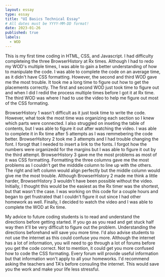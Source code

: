 ```yaml
---
layout: essay
type: essay
title: "UI Basics Technical Essay"
# All dates must be YYYY-MM-DD format!
date: 2023-01-26
published: true
labels:
  - WOD
---
```


<p>This is my first time coding in HTML, CSS, and Javascript. I had difficulty completeing the three BrowserHistory at Rx times. Although I had to redo my WOD's multiple times, I was able to gain a better understanding of how to manipulate the code. I was able to complete the code on an average time, as it didn't have CSS formatting. However, the second and third WOD gave me the most trouble. It took me a long time to figure out how to get the placements correctly. The first and second WOD just took time to figure out and when I did I redid the process multiple times before I got it at Rx time. The third WOD was where I had to use the video to help me figure out most of the CSS formating.</p>

<p>BrowserHistory 1 wasn't difficult as it just took time to write the code. However, what took the most time was organizing each section so I knew which parts were connected. I also struggled on inseting the table of contents, but I was able to figure it out after watching the video. I was able to complete it in Rx time after 5 attempts as I was remmebering the code better. BrowserHsitory 2 took me 3 attempts and I had trouble changing the font. I forogt that I needed to insert a link to the fonts. I forgot how the numbers were organizedd for the margins but I was able to figure it out by the third attempt. BrowserHistory 3 gave me the most problems as most of it was CSS formatting. Formatting the three columns gave me the most problems as I couldn't get the midddle column to line up with the others. The right and left column would align perfectly but the middle column would give me the most trouble. Although BrowserHistory 2 made me think a little harder, BrowserHistory 3 wouldn't have been possible without the video. Initially, I thought this would be the easiest as the Rx timer was the shortest, but that wasn't the case. I was working on this code for a couple hours and began to get frustrated that I couldn't figure it out since I had other homework as well. Finally, I decided to watch the video and I was able to complete the WOD at Rx time. </p>

<p> My advice to future coding students is to read and understand the directions before getting started. If you go as you read and get stuck half way then it'll be very difficult to figure out the problem. Understanding the directions beforehand will save you more time. I'd also advise students to not use the internet as this could confuse you more. Although the internet has a lot of information, you will need to go through a lot of forums before you get the code correct. Not to mention, it could get you more confused how to code the CSS formating. Every forum will provide useful information but that information won't apply to all your homeworks. I'd recommend asking the teachers and TA's before consuling the internet. This would save you the work and make your life less stressful. </p>

